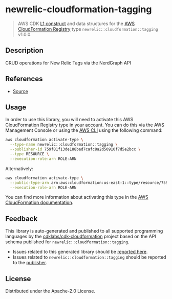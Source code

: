 # newrelic-cloudformation-tagging

> AWS CDK [L1 construct] and data structures for the [AWS CloudFormation Registry] type `newrelic::cloudformation::tagging` v1.0.0.

[L1 construct]: https://docs.aws.amazon.com/cdk/latest/guide/constructs.html
[AWS CloudFormation Registry]: https://docs.aws.amazon.com/AWSCloudFormation/latest/UserGuide/registry.html

## Description

CRUD operations for New Relic Tags via the NerdGraph API

## References

* [Source](https://github.com/newrelic-experimental/newrelic-cloudformation-resource-providers-tagging.git)

## Usage

In order to use this library, you will need to activate this AWS CloudFormation Registry type in your account. You can do this via the AWS Management Console or using the [AWS CLI](https://aws.amazon.com/cli/) using the following command:

```sh
aws cloudformation activate-type \
  --type-name newrelic::cloudformation::tagging \
  --publisher-id 759f81f13de188bad7cafc8a2d50910f7d5e2bcc \
  --type RESOURCE \
  --execution-role-arn ROLE-ARN
```

Alternatively:

```sh
aws cloudformation activate-type \
  --public-type-arn arn:aws:cloudformation:us-east-1::type/resource/759f81f13de188bad7cafc8a2d50910f7d5e2bcc/newrelic-cloudformation-tagging \
  --execution-role-arn ROLE-ARN
```

You can find more information about activating this type in the [AWS CloudFormation documentation](https://docs.aws.amazon.com/AWSCloudFormation/latest/UserGuide/registry-public.html).

## Feedback

This library is auto-generated and published to all supported programming languages by the [cdklabs/cdk-cloudformation] project based on the API schema published for `newrelic::cloudformation::tagging`.

* Issues related to this generated library should be [reported here](https://github.com/cdklabs/cdk-cloudformation/issues/new?title=Issue+with+%40cdk-cloudformation%2Fnewrelic-cloudformation-tagging+v1.0.0).
* Issues related to `newrelic::cloudformation::tagging` should be reported to the [publisher](https://github.com/newrelic-experimental/newrelic-cloudformation-resource-providers-tagging.git).

[cdklabs/cdk-cloudformation]: https://github.com/cdklabs/cdk-cloudformation

## License

Distributed under the Apache-2.0 License.
